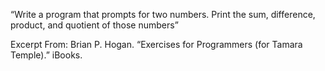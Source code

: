 “Write a program that prompts for two numbers. Print the sum, difference, product, and quotient of those numbers”

Excerpt From: Brian P. Hogan. “Exercises for Programmers (for Tamara Temple).” iBooks. 